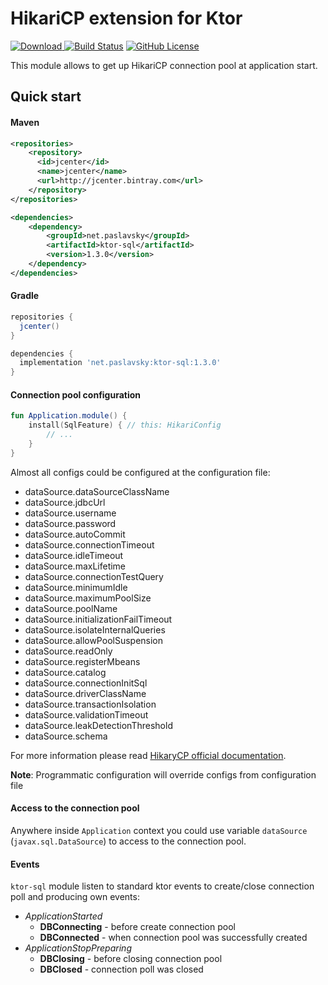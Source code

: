# HikariCP extension for Ktor
[ ![Download](https://api.bintray.com/packages/paslavsky/maven/ktor-sql/images/download.svg) ](https://bintray.com/paslavsky/maven/ktor-sql/_latestVersion)
[![Build Status](https://travis-ci.org/paslavsky/exktor.svg?branch=master)](https://travis-ci.org/paslavsky/exktor)
[![GitHub License](https://img.shields.io/badge/license-Apache%20License%202.0-blue.svg?style=flat)](http://www.apache.org/licenses/LICENSE-2.0)

This module allows to get up HikariCP connection pool at application start.

## Quick start
#### Maven
```xml
<repositories>
    <repository>
      <id>jcenter</id>
      <name>jcenter</name>
      <url>http://jcenter.bintray.com</url>
    </repository>
</repositories>

<dependencies>
    <dependency>
        <groupId>net.paslavsky</groupId>
        <artifactId>ktor-sql</artifactId>
        <version>1.3.0</version>
    </dependency>
</dependencies>
```

#### Gradle
```groovy
repositories {
  jcenter()
}

dependencies {
  implementation 'net.paslavsky:ktor-sql:1.3.0'
}
```

#### Connection pool configuration
```kotlin
fun Application.module() {
    install(SqlFeature) { // this: HikariConfig
        // ...
    }
}
```

Almost all configs could be configured at the configuration file:
* dataSource.dataSourceClassName
* dataSource.jdbcUrl
* dataSource.username
* dataSource.password
* dataSource.autoCommit
* dataSource.connectionTimeout
* dataSource.idleTimeout
* dataSource.maxLifetime
* dataSource.connectionTestQuery
* dataSource.minimumIdle
* dataSource.maximumPoolSize
* dataSource.poolName
* dataSource.initializationFailTimeout
* dataSource.isolateInternalQueries
* dataSource.allowPoolSuspension
* dataSource.readOnly
* dataSource.registerMbeans
* dataSource.catalog
* dataSource.connectionInitSql
* dataSource.driverClassName
* dataSource.transactionIsolation
* dataSource.validationTimeout
* dataSource.leakDetectionThreshold
* dataSource.schema

For more information please read [HikaryCP official documentation](https://github.com/brettwooldridge/HikariCP#configuration-knobs-baby).

**Note**: Programmatic configuration will override configs from configuration file

#### Access to the connection pool
Anywhere inside `Application` context you could use variable `dataSource` 
(`javax.sql.DataSource`) to access to the connection pool.

#### Events
`ktor-sql` module listen to standard ktor events to create/close connection poll and producing own events:
* _ApplicationStarted_
  * **DBConnecting** - before create connection pool
  * **DBConnected** - when connection pool was successfully created
* _ApplicationStopPreparing_
  * **DBClosing** - before closing connection pool
  * **DBClosed** - connection poll was closed
 